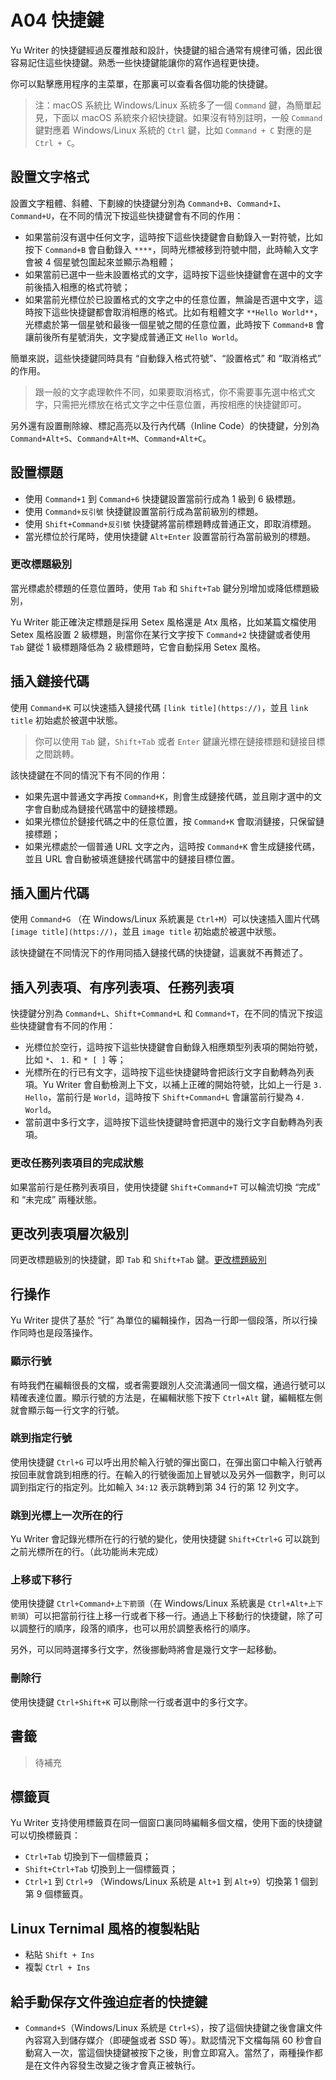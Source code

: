 # A04 快捷鍵

Yu Writer 的快捷鍵經過反覆推敲和設計，快捷鍵的組合通常有規律可循，因此很容易記住這些快捷鍵。熟悉一些快捷鍵能讓你的寫作過程更快捷。

你可以點擊應用程序的主菜單，在那裏可以查看各個功能的快捷鍵。

> 注：macOS 系統比 Windows/Linux 系統多了一個 `Command` 鍵，為簡單起見，下面以 macOS 系統來介紹快捷鍵。如果沒有特別註明，一般 `Command` 鍵對應着 Windows/Linux 系統的 `Ctrl` 鍵，比如 `Command + C` 對應的是 `Ctrl + C`。

## 設置文字格式

設置文字粗體、斜體、下劃線的快捷鍵分別為 `Command+B`、`Command+I`、`Command+U`，在不同的情況下按這些快捷鍵會有不同的作用：

* 如果當前沒有選中任何文字，這時按下這些快捷鍵會自動錄入一對符號，比如按下 `Command+B` 會自動錄入 `****`，同時光標被移到符號中間，此時輸入文字會被 4 個星號包圍起來並顯示為粗體；
* 如果當前已選中一些未設置格式的文字，這時按下這些快捷鍵會在選中的文字前後插入相應的格式符號；
* 如果當前光標位於已設置格式的文字之中的任意位置，無論是否選中文字，這時按下這些快捷鍵都會取消相應的格式。比如有粗體文字 `**Hello World**`，光標處於第一個星號和最後一個星號之間的任意位置，此時按下 `Command+B` 會讓前後所有星號消失，文字變成普通正文 `Hello World`。

簡單來説，這些快捷鍵同時具有 “自動錄入格式符號”、“設置格式” 和 “取消格式” 的作用。

> 跟一般的文字處理軟件不同，如果要取消格式，你不需要事先選中格式文字，只需把光標放在格式文字之中任意位置，再按相應的快捷鍵即可。

另外還有設置刪除線、標記高亮以及行內代碼（Inline Code）的快捷鍵，分別為 `Command+Alt+S`、`Command+Alt+M`、`Command+Alt+C`。

## 設置標題

* 使用 `Command+1` 到 `Command+6` 快捷鍵設置當前行成為 1 級到 6 級標題。
* 使用 `Command+反引號` 快捷鍵設置當前行成為當前級別的標題。
* 使用 `Shift+Command+反引號` 快捷鍵將當前標題轉成普通正文，即取消標題。
* 當光標位於行尾時，使用快捷鍵 `Alt+Enter` 設置當前行為當前級別的標題。

### 更改標題級別

當光標處於標題的任意位置時，使用 `Tab` 和 `Shift+Tab` 鍵分別增加或降低標題級別，

Yu Writer 能正確決定標題是採用 Setex 風格還是 Atx 風格，比如某篇文檔使用 Setex 風格設置 2 級標題，則當你在某行文字按下 `Command+2` 快捷鍵或者使用 `Tab` 鍵從 1 級標題降低為 2 級標題時，它會自動採用 Setex 風格。

## 插入鏈接代碼

使用 `Command+K` 可以快速插入鏈接代碼 `[link title](https://)`，並且 `link title` 初始處於被選中狀態。

> 你可以使用 `Tab` 鍵，`Shift+Tab` 或者 `Enter` 鍵讓光標在鏈接標題和鏈接目標之間跳轉。

該快捷鍵在不同的情況下有不同的作用：

* 如果先選中普通文字再按 `Command+K`，則會生成鏈接代碼，並且剛才選中的文字會自動成為鏈接代碼當中的鏈接標題。
* 如果光標位於鏈接代碼之中的任意位置，按 `Command+K` 會取消鏈接，只保留鏈接標題；
* 如果光標處於一個普通 URL 文字之內，這時按  `Command+K` 會生成鏈接代碼，並且 URL 會自動被填進鏈接代碼當中的鏈接目標位置。

## 插入圖片代碼

使用 `Command+G` （在 Windows/Linux 系統裏是 `Ctrl+M`）可以快速插入圖片代碼 `[image title](https://)`，並且 `image title` 初始處於被選中狀態。

該快捷鍵在不同情況下的作用同插入鏈接代碼的快捷鍵，這裏就不再贅述了。

## 插入列表項、有序列表項、任務列表項

快捷鍵分別為 `Command+L`、`Shift+Command+L` 和 `Command+T`，在不同的情況下按這些快捷鍵會有不同的作用：

* 光標位於空行，這時按下這些快捷鍵會自動錄入相應類型列表項的開始符號，比如 `*`、 `1.` 和 `* [ ]` 等；
* 光標所在的行已有文字，這時按下這些快捷鍵時會把該行文字自動轉為列表項。Yu Writer 會自動檢測上下文，以補上正確的開始符號，比如上一行是 `3. Hello`，當前行是 `World`，這時按下 `Shift+Command+L` 會讓當前行變為 `4. World`。
* 當前選中多行文字，這時按下這些快捷鍵時會把選中的幾行文字自動轉為列表項。

### 更改任務列表項目的完成狀態

如果當前行是任務列表項目，使用快捷鍵 `Shift+Command+T` 可以輪流切換 “完成” 和 “未完成” 兩種狀態。

## 更改列表項層次級別

同更改標題級別的快捷鍵，即 `Tab` 和 `Shift+Tab` 鍵。[更改標題級別](#更改標題級別)

## 行操作

Yu Writer 提供了基於 “行” 為單位的編輯操作，因為一行即一個段落，所以行操作同時也是段落操作。

### 顯示行號

有時我們在編輯很長的文檔，或者需要跟別人交流溝通同一個文檔，通過行號可以精確表達位置。顯示行號的方法是，在編輯狀態下按下 `Ctrl+Alt` 鍵，編輯框左側就會顯示每一行文字的行號。

### 跳到指定行號

使用快捷鍵 `Ctrl+G` 可以呼出用於輸入行號的彈出窗口，在彈出窗口中輸入行號再按回車就會跳到相應的行。在輸入的行號後面加上冒號以及另外一個數字，則可以調到指定行的指定列。比如輸入 `34:12` 表示跳轉到第 34 行的第 12 列文字。

### 跳到光標上一次所在的行

Yu Writer 會記錄光標所在行的行號的變化，使用快捷鍵 `Shift+Ctrl+G` 可以跳到之前光標所在的行。（此功能尚未完成）

### 上移或下移行

使用快捷鍵 `Ctrl+Command+上下箭頭`（在 Windows/Linux 系統裏是 `Ctrl+Alt+上下箭頭`）可以把當前行往上移一行或者下移一行。通過上下移動行的快捷鍵，除了可以調整行的順序，段落的順序，也可以用於調整表格行的順序。

另外，可以同時選擇多行文字，然後挪動時將會是幾行文字一起移動。

### 刪除行

使用快捷鍵 `Ctrl+Shift+K` 可以刪除一行或者選中的多行文字。

## 書籤

> 待補充

## 標籤頁

Yu Writer 支持使用標籤頁在同一個窗口裏同時編輯多個文檔，使用下面的快捷鍵可以切換標籤頁：

* `Ctrl+Tab` 切換到下一個標籤頁；
* `Shift+Ctrl+Tab` 切換到上一個標籤頁；
* `Ctrl+1` 到 `Ctrl+9` （Windows/Linux 系統是 `Alt+1` 到 `Alt+9`）切換第 1 個到第 9 個標籤頁。

## Linux Ternimal 風格的複製粘貼

* 粘貼 `Shift + Ins`
* 複製 `Ctrl + Ins`

## 給手動保存文件強迫症者的快捷鍵

* `Command+S`（Windows/Linux 系統是 `Ctrl+S`），按了這個快捷鍵之後會讓文件內容寫入到儲存媒介（即硬盤或者 SSD 等）。默認情況下文檔每隔 60 秒會自動寫入一次，當這個快捷鍵被按下之後，則會立即寫入。當然了，兩種操作都是在文件內容發生改變之後才會真正被執行。